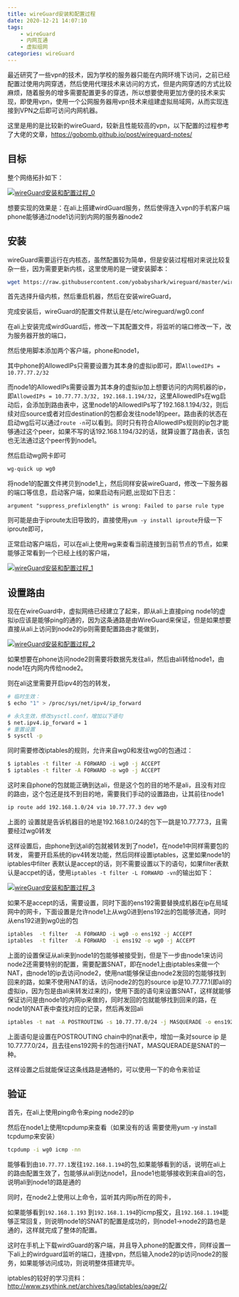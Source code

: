 ```yaml
---
title: wireGuard安装和配置过程
date: 2020-12-21 14:07:10
tags:
    - wireGuard
    - 内网互通
    - 虚拟组网
categories: wireGuard
---
```


最近研究了一些vpn的技术，因为学校的服务器只能在内网环境下访问，之前已经配置过使用内网穿透，然后使用代理技术来访问的方式，但是内网穿透的方式比较麻烦，随着服务的增多需要配置更多的穿透，所以想要使用更加方便的技术来实现，即使用vpn，使用一个公网服务器用vpn技术来组建虚拟局域网，从而实现连接到VPN之后即可访问内网机器。

这里是用的是比较新的wireGuard，较新且性能较高的vpn，以下配置的过程参考了大佬的文章，https://gobomb.github.io/post/wireguard-notes/

## 目标

整个网络拓扑如下：

[![wireGuard安装和配置过程_0](https://s3.ax1x.com/2021/01/11/s8zXJH.png)](https://imgchr.com/i/s8zXJH)

想要实现的效果是：在ali上搭建wirdGuard服务，然后使得连入vpn的手机客户端phone能够通过node1访问到内网的服务器node2

<!-- more -->

## 安装

wireGuard需要运行在内核态，虽然配置较为简单，但是安装过程相对来说比较复杂一些，因为需要更新内核，这里使用的是一键安装脚本：

```bash
wget https://raw.githubusercontent.com/yobabyshark/wireguard/master/wireguard_install.sh && chmod +x wireguard_install.sh && ./wireguard_install.sh
```

首先选择升级内核，然后重启机器，然后在安装wireGuard，

完成安装后，wireGuard的配置文件默认是在/etc/wireguard/wg0.conf

在ali上安装完成wirdGuard后，修改一下其配置文件，将监听的端口修改一下，改为服务器开放的端口，

然后使用脚本添加两个客户端，phone和node1，

其中phone的AllowedIPs只需要设置为其本身的虚拟ip即可，即`AllowedIPs = 10.77.77.2/32`

而node1的AllowedIPs需要设置为其本身的虚拟ip加上想要访问的内网机器的ip，即`AllowedIPs = 10.77.77.3/32, 192.168.1.194/32`，这里AllowedIPs在wg启动后，会添加到路由表中，这里node1的AllowedIPs写了192.168.1.194/32，则后续对应source或者对应destination的包都会发往node1的peer。路由表的状态在启动wg后可以通过`route -n`可以看到。同时只有符合AllowedIPs规则的ip包才能够通过这个peer，如果不写的话192.168.1.194/32的话，就算设置了路由表，该包也无法通过这个peer传到node1。

然后启动wg网卡即可

```bash
wg-quick up wg0
```

将node1的配置文件拷贝到node1上，然后同样安装wireGuard，修改一下服务器的端口等信息，启动客户端，如果启动有问题,出现如下日志：

```
argument "suppress_prefixlength" is wrong: Failed to parse rule type
```

则可能是由于iproute太旧导致的，直接使用`yum -y install iproute`升级一下iproute即可，

正常启动客户端后，可以在ali上使用wg来查看当前连接到当前节点的节点，如果能够正常看到一个已经上线的客户端，

[![wireGuard安装和配置过程_1](https://s3.ax1x.com/2021/01/11/s8zxSA.png)](https://imgchr.com/i/s8zxSA)

## 设置路由

现在在wireGuard中，虚拟网络已经建立了起来，即从ali上直接ping node1的虚拟ip应该是能够ping的通的，因为这条通路是由WireGuard来保证，但是如果想要直接从ali上访问到node2的ip则需要配置路由才能做到，

[![wireGuard安装和配置过程_2](https://s3.ax1x.com/2021/01/11/sGSpOP.png)](https://imgchr.com/i/sGSpOP)

如果想要在phone访问node2则需要将数据先发往ali，然后由ali转给node1，由node1在内网内传给node2。

则在ali这里需要开启ipv4的包的转发，

```bash
# 临时生效：
$ echo "1" > /proc/sys/net/ipv4/ip_forward

# 永久生效，修改sysctl.conf，增加以下语句
$ net.ipv4.ip_forward = 1
# 重置设置
$ sysctl -p
```

同时需要修改iptables的规则，允许来自wg0和发往wg0的包通过：

```bash
$ iptables -t filter -A FORWARD -i wg0 -j ACCEPT
$ iptables -t filter -A FORWARD -o wg0 -j ACCEPT
```

这时来自phone的包就能正确到达ali，但是这个包的目的地不是ali，且没有对应的路由，这个包还是找不到目的地，需要我们手动的设置路由，让其前往node1

```bash
ip route add 192.168.1.0/24 via 10.77.77.3 dev wg0
```

上面的 设置就是告诉机器目的地是192.168.1.0/24的包下一跳是10.77.77.3，且需要经过wg0转发

这样设置后，由phone到达ali的包就被转发到了node1，在node1中同样需要包的转发， 需要开启系统的ipv4转发功能，然后同样设置iptables，这里如果node1的iptables中filter 表默认是accept的话，则不需要设置以下的语句，如果filter表默认是accpet的话，使用`iptables -t filter -L FORWARD -vn`的输出如下：

[![wireGuard安装和配置过程_3](https://s3.ax1x.com/2021/01/11/sGSCef.png)](https://imgchr.com/i/sGSCef)

如果不是accept的话，需要设置，同时下面的ens192需要替换成机器在ip在局域网中的网卡，下面设置是允许node1上从wg0进到ens192出的包能够流通，同时从ens192进到wg0出的包

```bash
iptables  -t filter  -A FORWARD -i wg0 -o ens192 -j ACCEPT
iptables  -t filter  -A FORWARD  -i ens192 -o wg0 -j ACCEPT
```

上面的设置保证从ali来到node1的包能够被接受到，但是下一步由node1来访问node2还需要特别的配置，需要配置SNAT，即在node1上由iptables来做一个NAT，由node1的ip去访问node2，使用nat能够保证由node2发回的包能够找到回来的路，如果不使用NAT的话，访问node2的包的source ip是10.77.77.1(即ali的虚拟ip，因为包是由ali来转发过来的)，使用下面的语句来设置SNAT，这样就能够保证访问是由node1的内网ip来做的，同时发回的包就能够找到回来的路，在node1的NAT表中查找对应的记录，然后再发回ali

```bash
iptables -t nat -A POSTROUTING -s 10.77.77.0/24 -j MASQUERADE -o ens192
```

上面语句是设置在POSTROUTING chain中的nat表中，增加一条对source ip 是10.77.77.0/24，且去往ens192网卡的包进行NAT，MASQUERADE是SNAT的一种。

这样设置之后就能保证这条线路是通畅的，可以使用一下的命令来验证

## 验证

首先，在ali上使用ping命令来ping node2的ip

然后在node1上使用tcpdump来查看（如果没有的话 需要使用yum -y install tcpdump来安装）

```bash
tcpdump -i wg0 icmp -nn
```

能够看到由`10.77.77.1`发往`192.168.1.194`的包,如果能够看到的话，说明在ali上的路由配置生效了，包能够从ali到达node1，且node1也能够接收到来自ali的包，说明ali到node1的路是通的

同时，在node2上使用以上命令，监听其内网ip所在的网卡，

如果能够看到`192.168.1.193` 到`192.168.1.194`的icmp报文，且`192.168.1.194`能够正常回复，则说明node1的SNAT的配置是成功的，则node1->node2的路也是通的，这样就完成了整体的配置。

这时在手机上下载wirdGuard的客户端，并且导入phone的配置文件，同样设置一下ali上的wirdguard监听的端口，连接vpn，然后输入node2的ip访问node2的服务，如果能够访问成功，则说明整体搭建完毕。



iptables的较好的学习资料：http://www.zsythink.net/archives/tag/iptables/page/2/